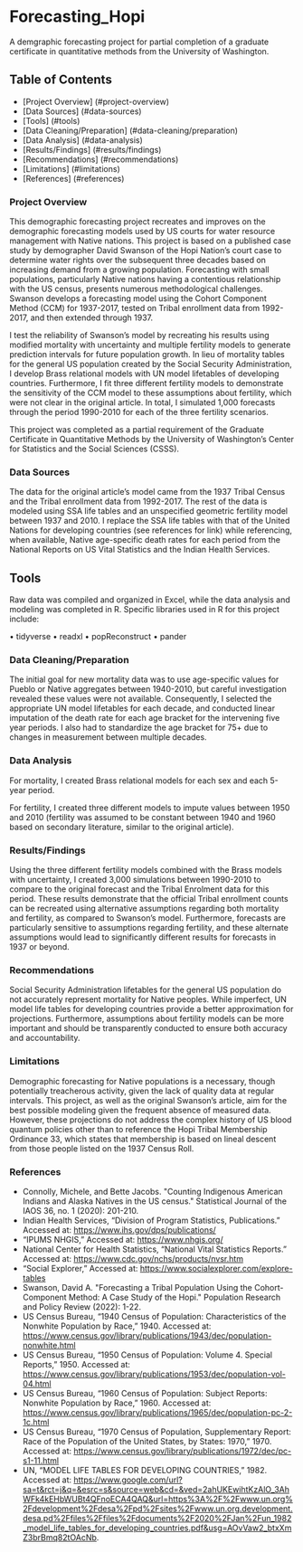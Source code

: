 # Forecasting_Hopi
A demgraphic forecasting project for partial completion of a graduate certificate in quantitative methods from the University of Washington.

## Table of Contents

- [Project Overview] (#project-overview)
- [Data Sources] (#data-sources)
- [Tools] (#tools)
- [Data Cleaning/Preparation] (#data-cleaning/preparation)
- [Data Analysis] (#data-analysis)
- [Results/Findings] (#results/findings)
- [Recommendations] (#recommendations)
- [Limitations] (#limitations)
- [References] (#references)


### Project Overview
This demographic forecasting project recreates and improves on the demographic forecasting models used by US courts for water resource management with Native nations. This project is based on a published case study by demographer David Swanson of the Hopi Nation’s court case to determine water rights over the subsequent three decades based on increasing demand from a growing population. Forecasting with small populations, particularly Native nations having a contentious relationship with the US census, presents numerous methodological challenges. Swanson develops a forecasting model using the Cohort Component Method (CCM) for 1937-2017, tested on Tribal enrollment data from 1992-2017, and then extended through 1937.

I test the reliability of Swanson’s model by recreating his results using modified mortality with uncertainty and multiple fertility models to generate prediction intervals for future population growth. In lieu of mortality tables for the general US population created by the Social Security Administration, I develop Brass relational models with UN model lifetables of developing countries. Furthermore, I fit three different fertility models to demonstrate the sensitivity of the CCM model to these assumptions about fertility, which were not clear in the original article. In total, I simulated 1,000 forecasts through the period 1990-2010 for each of the three fertility scenarios.

This project was completed as a partial requirement of the Graduate Certificate in Quantitative Methods by the University of Washington’s Center for Statistics and the Social Sciences (CSSS).

### Data Sources
The data for the original article’s model came from the 1937 Tribal Census and the Tribal enrollment data from 1992-2017. The rest of the data is modeled using SSA life tables and an unspecified geometric fertility model between 1937 and 2010. I replace the SSA life tables with that of the United Nations for developing countries (see references for link) while referencing, when available, Native age-specific death rates for each period from the National Reports on US Vital Statistics and the Indian Health Services.

## Tools
Raw data was compiled and organized in Excel, while the data analysis and modeling was completed in R. Specific libraries used in R for this project include:

•	tidyverse
•	readxl
•	popReconstruct
•	pander

### Data Cleaning/Preparation
The initial goal for new mortality data was to use age-specific values for Pueblo or Native aggregates between 1940-2010, but careful investigation revealed these values were not available. Consequently, I selected the appropriate UN model lifetables for each decade, and conducted linear imputation of the death rate for each age bracket for the intervening five year periods. I also had to standardize the age bracket for 75+ due to changes in measurement between multiple decades.

### Data Analysis
For mortality, I created Brass relational models for each sex and each 5-year period. 
 

For fertility, I created three different models to impute values between 1950 and 2010 (fertility was assumed to be constant between 1940 and 1960 based on secondary literature, similar to the original article).

 

### Results/Findings
Using the three different fertility models combined with the Brass models with uncertainty, I created 3,000 simulations between 1990-2010 to compare to the original forecast and the Tribal Enrolment data for this period. These results demonstrate that the official Tribal enrollment counts can be recreated using alternative assumptions regarding both mortality and fertility, as compared to Swanson’s model. Furthermore, forecasts are particularly sensitive to assumptions regarding fertility, and these alternate assumptions would lead to significantly different results for forecasts in 1937 or beyond.  

### Recommendations
Social Security Administration lifetables for the general US population do not accurately represent mortality for Native peoples. While imperfect, UN model life tables for developing countries provide a better approximation for projections. Furthermore, assumptions about fertility models can be more important and should be transparently conducted to ensure both accuracy and accountability.

### Limitations
Demographic forecasting for Native populations is a necessary, though potentially treacherous activity, given the lack of quality data at regular intervals. This project, as well as the original Swanson’s article, aim for the best possible modeling given the frequent absence of measured data. However, these projections do not address the complex history of US blood quantum policies other than to reference the Hopi Tribal Membership Ordinance 33, which states that membership is based on lineal descent from those people listed on the 1937 Census Roll. 

### References
- Connolly, Michele, and Bette Jacobs. "Counting Indigenous American Indians and Alaska Natives in the US census." Statistical Journal of the IAOS 36, no. 1 (2020): 201-210.
- Indian Health Services, “Division of Program Statistics, Publications.” Accessed at: https://www.ihs.gov/dps/publications/
- “IPUMS NHGIS,” Accessed at: https://www.nhgis.org/
- National Center for Health Statistics, “National Vital Statistics Reports.” Accessed at: https://www.cdc.gov/nchs/products/nvsr.htm 
- “Social Explorer,” Accessed at: https://www.socialexplorer.com/explore-tables
- Swanson, David A. "Forecasting a Tribal Population Using the Cohort-Component Method: A Case Study of the Hopi." Population Research and Policy Review (2022): 1-22.
- US Census Bureau, “1940 Census of Population: Characteristics of the Nonwhite Population by Race,” 1940. Accessed at: https://www.census.gov/library/publications/1943/dec/population-nonwhite.html
- US Census Bureau, “1950 Census of Population: Volume 4. Special Reports,” 1950. Accessed at: https://www.census.gov/library/publications/1953/dec/population-vol-04.html
- US Census Bureau, “1960 Census of Population: Subject Reports: Nonwhite Population by Race,” 1960. Accessed at: https://www.census.gov/library/publications/1965/dec/population-pc-2-1c.html
- US Census Bureau, “1970 Census of Population, Supplementary Report: Race of the Population of the United States, by States: 1970,” 1970. Accessed at: https://www.census.gov/library/publications/1972/dec/pc-s1-11.html
- UN, “MODEL LIFE TABLES FOR DEVELOPING COUNTRIES,” 1982. Accessed at: https://www.google.com/url?sa=t&rct=j&q=&esrc=s&source=web&cd=&ved=2ahUKEwihtKzAlO_3AhWFk4kEHbWUBt4QFnoECA4QAQ&url=https%3A%2F%2Fwww.un.org%2Fdevelopment%2Fdesa%2Fpd%2Fsites%2Fwww.un.org.development.desa.pd%2Ffiles%2Ffiles%2Fdocuments%2F2020%2FJan%2Fun_1982_model_life_tables_for_developing_countries.pdf&usg=AOvVaw2_btxXmZ3brBmq82tOAcNb. 
